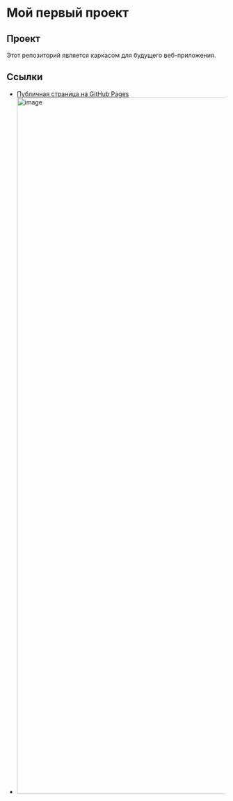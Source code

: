 # Мой первый проект

## Проект
Этот репозиторий является каркасом для будущего веб-приложения.

## Ссылки
- [Публичная страница на GitHub Pages](https://miyagi18.github.io/FAB-P1/src/index.html)
- <img width="2560" height="1600" alt="image" src="https://github.com/user-attachments/assets/50cb3812-3334-4c64-b71a-971a4b84ec2a" />

